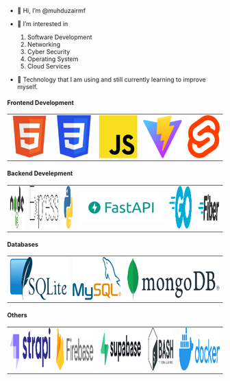 - 👋 Hi, I’m @muhduzairmf

- 👀 I’m interested in 
  1. Software Development
  2. Networking
  3. Cyber Security
  4. Operating System
  5. Cloud Services

- 🌱 Technology that I am using and still currently learning to improve myself.

#### Frontend Development
<table>
    <tbody>
        <tr>
            <td><img style="height: 100px; width: auto;" src="assets/html.svg" alt="HTML" /></td>
            <td><img style="height: 100px; width: auto;" src="assets/css.svg" alt="CSS" /></td>
            <td><img style="height: 100px; width: auto;" src="assets/javascript.svg" alt="JavaScript" /></td>
            <td><img style="height: 100px; width: auto;" src="assets/vite.svg" alt="Vite" /></td>
            <td><img style="height: 100px; width: auto;" src="assets/svelte.svg" alt="Svelte" /></td>
        </tr>
    </tbody>
</table>

#### Backend Develepment
<table>
    <tbody>
        <tr>
            <td><img style="height: 100px; width: auto;" src="assets/nodejs.svg" alt="Node.js" /></td>
            <td><img style="height: 100px; width: auto;" src="assets/express.svg" alt="Express" /></td>
            <td><img style="height: 100px; width: auto;" src="assets/python.svg" alt="Python" /></td>
            <td><img src="assets/fastapi.png" alt="FastAPI" /></td>
            <td><img style="height: 100px; width: auto;" src="assets/go.svg" alt="Go" /></td>
            <td><img style="height: 100px; width: auto;" src="assets/fiber.svg" alt="Fiber" /></td>
        </tr>
    </tbody>
</table>


#### Databases
<table>
    <tbody>
        <tr>
            <td><img style="height: 100px; width: auto;" src="assets/sqlite.svg" alt="SQLite" /></td>
            <td><img style="height: 100px; width: auto;" src="assets/mysql.svg" alt="MySQL" /></td>
            <td><img style="height: 100px; width: auto;" src="assets/mongodb.svg" alt="MongoDB" /></td>
        </tr>
    </tbody>
</table>


#### Others
<table>
    <tbody>
        <tr>
            <td><img style="height: 100px; width: auto;" src="assets/strapi.svg" alt="Strapi" /></td>
            <td><img style="height: 100px; width: auto;" src="assets/firebase.svg" alt="Firebase" /></td>
            <td><img style="height: 100px; width: auto;" src="assets/supabase.svg" alt="Supabase" /></td>
            <td><img style="height: 100px; width: auto;" src="assets/bash.svg" alt="Bash" /></td>
            <td><img style="height: 100px; width: auto;" src="assets/docker.svg" alt="Docker" /></td>
        </tr>
    </tbody>
</table>
